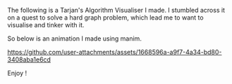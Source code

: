 The following is a Tarjan's Algorithm Visualiser I made.
I stumbled across it on a quest to solve a hard graph problem, which lead me to want to visualise and tinker with it.

So below is an animation I made using manim.

https://github.com/user-attachments/assets/1668596a-a9f7-4a34-bd80-3408aba1e6cd

Enjoy !
